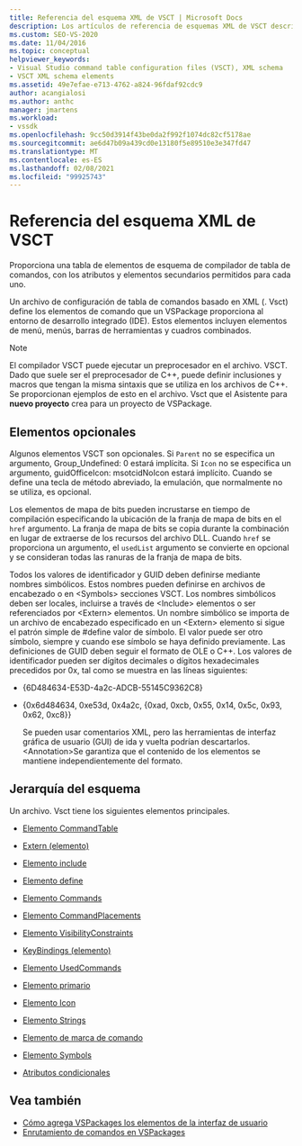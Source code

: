 ```yaml
---
title: Referencia del esquema XML de VSCT | Microsoft Docs
description: Los artículos de referencia de esquemas XML de VSCT describen los elementos de esquema de compilador de tabla de comandos, con los atributos y elementos secundarios permitidos para cada uno.
ms.custom: SEO-VS-2020
ms.date: 11/04/2016
ms.topic: conceptual
helpviewer_keywords:
- Visual Studio command table configuration files (VSCT), XML schema
- VSCT XML schema elements
ms.assetid: 49e7efae-e713-4762-a824-96fdaf92cdc9
author: acangialosi
ms.author: anthc
manager: jmartens
ms.workload:
- vssdk
ms.openlocfilehash: 9cc50d3914f43be0da2f992f1074dc82cf5178ae
ms.sourcegitcommit: ae6d47b09a439cd0e13180f5e89510e3e347fd47
ms.translationtype: MT
ms.contentlocale: es-ES
ms.lasthandoff: 02/08/2021
ms.locfileid: "99925743"
---
```

# <a name="vsct-xml-schema-reference"></a>Referencia del esquema XML de VSCT
Proporciona una tabla de elementos de esquema de compilador de tabla de comandos, con los atributos y elementos secundarios permitidos para cada uno.

 Un archivo de configuración de tabla de comandos basado en XML (. Vsct) define los elementos de comando que un VSPackage proporciona al entorno de desarrollo integrado (IDE). Estos elementos incluyen elementos de menú, menús, barras de herramientas y cuadros combinados.

> [!NOTE]
> El compilador VSCT puede ejecutar un preprocesador en el archivo. VSCT. Dado que suele ser el preprocesador de C++, puede definir inclusiones y macros que tengan la misma sintaxis que se utiliza en los archivos de C++. Se proporcionan ejemplos de esto en el archivo. Vsct que el Asistente para **nuevo proyecto** crea para un proyecto de VSPackage.

## <a name="optional-elements"></a>Elementos opcionales
 Algunos elementos VSCT son opcionales. Si `Parent` no se especifica un argumento, Group_Undefined: 0 estará implícita. Si `Icon` no se especifica un argumento, guidOfficeIcon: msotcidNoIcon estará implícito. Cuando se define una tecla de método abreviado, la emulación, que normalmente no se utiliza, es opcional.

 Los elementos de mapa de bits pueden incrustarse en tiempo de compilación especificando la ubicación de la franja de mapa de bits en el `href` argumento. La franja de mapa de bits se copia durante la combinación en lugar de extraerse de los recursos del archivo DLL. Cuando `href` se proporciona un argumento, el `usedList` argumento se convierte en opcional y se consideran todas las ranuras de la franja de mapa de bits.

 Todos los valores de identificador y GUID deben definirse mediante nombres simbólicos. Estos nombres pueden definirse en archivos de encabezado o en \<Symbols> secciones VSCT. Los nombres simbólicos deben ser locales, incluirse a través de \<Include> elementos o ser referenciados por \<Extern> elementos. Un nombre simbólico se importa de un archivo de encabezado especificado en un \<Extern> elemento si sigue el patrón simple de #define valor de símbolo. El valor puede ser otro símbolo, siempre y cuando ese símbolo se haya definido previamente. Las definiciones de GUID deben seguir el formato de OLE o C++. Los valores de identificador pueden ser dígitos decimales o dígitos hexadecimales precedidos por 0x, tal como se muestra en las líneas siguientes:

- {6D484634-E53D-4a2c-ADCB-55145C9362C8}

- {0x6d484634, 0xe53d, 0x4a2c, {0xad, 0xcb, 0x55, 0x14, 0x5c, 0x93, 0x62, 0xc8}}

  Se pueden usar comentarios XML, pero las herramientas de interfaz gráfica de usuario (GUI) de ida y vuelta podrían descartarlos. \<Annotation>Se garantiza que el contenido de los elementos se mantiene independientemente del formato.

## <a name="schema-hierarchy"></a>Jerarquía del esquema
 Un archivo. Vsct tiene los siguientes elementos principales.

- [Elemento CommandTable](../extensibility/commandtable-element.md)

- [Extern (elemento)](../extensibility/extern-element.md)

- [Elemento include](../extensibility/include-element.md)

- [Elemento define](../extensibility/define-element.md)

- [Elemento Commands](../extensibility/commands-element.md)

- [Elemento CommandPlacements](../extensibility/commandplacements-element.md)

- [Elemento VisibilityConstraints](../extensibility/visibilityconstraints-element.md)

- [KeyBindings (elemento)](../extensibility/keybindings-element.md)

- [Elemento UsedCommands](../extensibility/usedcommands-element.md)

- [Elemento primario](../extensibility/parent-element.md)

- [Elemento Icon](../extensibility/icon-element.md)

- [Elemento Strings](../extensibility/strings-element.md)

- [Elemento de marca de comando](../extensibility/command-flag-element.md)

- [Elemento Symbols](../extensibility/symbols-element.md)

- [Atributos condicionales](../extensibility/vsct-xml-schema-conditional-attributes.md)

## <a name="see-also"></a>Vea también
- [Cómo agrega VSPackages los elementos de la interfaz de usuario](../extensibility/internals/how-vspackages-add-user-interface-elements.md)
- [Enrutamiento de comandos en VSPackages](../extensibility/internals/command-routing-in-vspackages.md)
